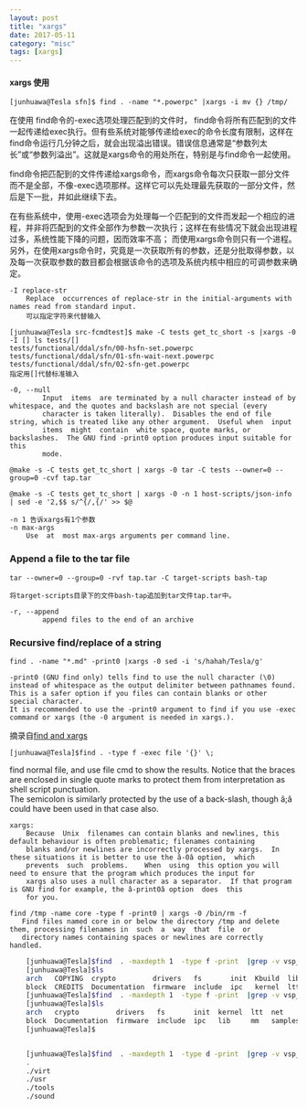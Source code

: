```yaml
---
layout: post
title: "xargs"
date: 2017-05-11
category: "misc" 
tags: [xargs]
---
```


#### xargs 使用

    [junhuawa@Tesla sfn]$ find . -name "*.powerpc" |xargs -i mv {} /tmp/

在使用 find命令的-exec选项处理匹配到的文件时，
find命令将所有匹配到的文件一起传递给exec执行。但有些系统对能够传递给exec的命令长度有限制，这样在find命令运行几分钟之后，就会出现溢出错误。错误信息通常是“参数列太长”或“参数列溢出”。这就是xargs命令的用处所在，特别是与find命令一起使用。  

find命令把匹配到的文件传递给xargs命令，而xargs命令每次只获取一部分文件而不是全部，不像-exec选项那样。这样它可以先处理最先获取的一部分文件，然后是下一批，并如此继续下去。  

在有些系统中，使用-exec选项会为处理每一个匹配到的文件而发起一个相应的进程，并非将匹配到的文件全部作为参数一次执行；这样在有些情况下就会出现进程过多，系统性能下降的问题，因而效率不高；
而使用xargs命令则只有一个进程。另外，在使用xargs命令时，究竟是一次获取所有的参数，还是分批取得参数，以及每一次获取参数的数目都会根据该命令的选项及系统内核中相应的可调参数来确定。

    -I replace-str
        Replace  occurrences of replace-str in the initial-arguments with names read from standard input.
        可以指定字符来代替输入

    [junhuawa@Tesla src-fcmdtest]$ make -C tests get_tc_short -s |xargs -0 -I [] ls tests/[]
    tests/functional/ddal/sfn/00-hsfn-set.powerpc
    tests/functional/ddal/sfn/01-sfn-wait-next.powerpc
    tests/functional/ddal/sfn/02-sfn-get.powerpc
    指定用[]代替标准输入

    -0, --null
            Input  items  are terminated by a null character instead of by whitespace, and the quotes and backslash are not special (every
            character is taken literally).  Disables the end of file string, which is treated like any other argument.  Useful when  input
            items  might  contain  white space, quote marks, or backslashes.  The GNU find -print0 option produces input suitable for this
            mode.

    @make -s -C tests get_tc_short | xargs -0 tar -C tests --owner=0 --group=0 -cvf tap.tar 

    @make -s -C tests get_tc_short | xargs -0 -n 1 host-scripts/json-info | sed -e '2,$$ s/^{/,{/' >> $@

    -n 1 告诉xargs有1个参数
    -n max-args
        Use  at  most max-args arguments per command line.

### Append a file to the tar file

    tar --owner=0 --group=0 -rvf tap.tar -C target-scripts bash-tap

    将target-scripts目录下的文件bash-tap追加到tar文件tap.tar中。 

    -r, --append
            append files to the end of an archive


### Recursive find/replace of a string

    find . -name "*.md" -print0 |xargs -0 sed -i 's/hahah/Tesla/g'

    -print0 (GNU find only) tells find to use the null character (\0) instead of whitespace as the output delimiter between pathnames found. 
    This is a safer option if you files can contain blanks or other special character. 
    It is recommended to use the -print0 argument to find if you use -exec command or xargs (the -0 argument is needed in xargs.).

摘录自[find and xargs](http://www.cnblogs.com/peida/archive/2012/11/15/2770888.html)



    [junhuawa@Tesla]$find . -type f -exec file '{}' \;

find normal file, and use file cmd to show the results. 
Notice that the braces are enclosed in single quote marks to protect them from interpretation as shell script punctuation.   
The semicolon is similarly protected by the use of a  back-slash, though â;â could have been used in that case also.

    xargs:
        Because  Unix  filenames can contain blanks and newlines, this default behaviour is often problematic; filenames containing
        blanks and/or newlines are incorrectly processed by xargs.  In these situations it is better to use the â-0â option,  which
        prevents  such  problems.    When  using  this option you will need to ensure that the program which produces the input for
        xargs also uses a null character as a separator.  If that program is GNU find for example, the â-print0â option  does  this
        for you.

    find /tmp -name core -type f -print0 | xargs -0 /bin/rm -f
       Find files named core in or below the directory /tmp and delete them, processing filenames in  such  a  way  that  file  or
       directory names containing spaces or newlines are correctly handled.

```sh
    [junhuawa@Tesla]$find  . -maxdepth 1  -type f -print  |grep -v vsp_linx |xargs -0 rm -rf
    [junhuawa@Tesla]$ls
    arch   COPYING  crypto         drivers   fs       init  Kbuild  lib  MAINTAINERS  mm   README          samples  security  tools  virt
    block  CREDITS  Documentation  firmware  include  ipc   kernel  ltt  Makefile     net  REPORTING-BUGS  scripts  sound     usr    vsp_linux_dist
    [junhuawa@Tesla]$find  . -maxdepth 1  -type f -print  |grep -v vsp_linx |xargs rm -rf
    [junhuawa@Tesla]$ls
    arch   crypto         drivers   fs       init  kernel  ltt  net      scripts   sound  usr   vsp_linux_dist
    block  Documentation  firmware  include  ipc   lib     mm   samples  security  tools  virt
    [junhuawa@Tesla]$


    [junhuawa@Tesla]$find  . -maxdepth 1  -type d -print  |grep -v vsp_linux_dist
    .
    ./virt
    ./usr
    ./tools
    ./sound
```
